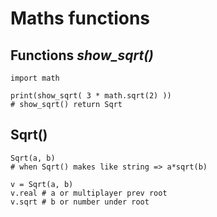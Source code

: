 # Maths functions

## Functions *show_sqrt()*
    import math

    print(show_sqrt( 3 * math.sqrt(2) ))
    # show_sqrt() return Sqrt

## Sqrt()

    Sqrt(a, b)
    # when Sqrt() makes like string => a*sqrt(b)

    v = Sqrt(a, b)
    v.real # a or multiplayer prev root
    v.sqrt # b or number under root
